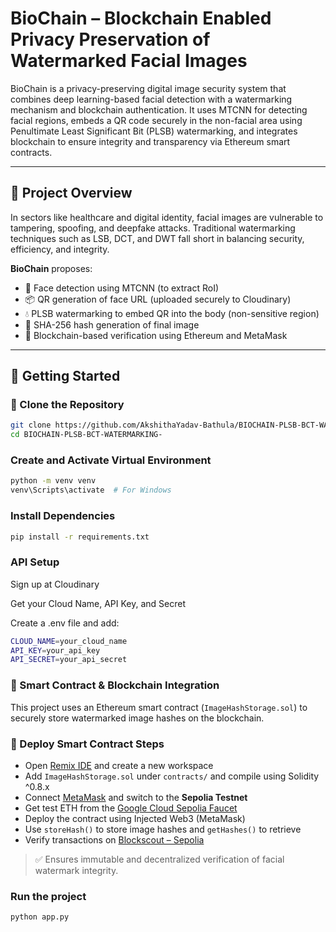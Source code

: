 # BioChain – Blockchain Enabled Privacy Preservation of Watermarked Facial Images

BioChain is a privacy-preserving digital image security system that combines deep learning-based facial detection with a watermarking mechanism and blockchain authentication. It uses MTCNN for detecting facial regions, embeds a QR code securely in the non-facial area using Penultimate Least Significant Bit (PLSB) watermarking, and integrates blockchain to ensure integrity and transparency via Ethereum smart contracts.

---

## 🧠 Project Overview

In sectors like healthcare and digital identity, facial images are vulnerable to tampering, spoofing, and deepfake attacks. Traditional watermarking techniques such as LSB, DCT, and DWT fall short in balancing security, efficiency, and integrity.

**BioChain** proposes:
- 🎯 Face detection using MTCNN (to extract RoI)
- 📦 QR generation of face URL (uploaded securely to Cloudinary)
- 💧 PLSB watermarking to embed QR into the body (non-sensitive region)
- 🔐 SHA-256 hash generation of final image
- 🔗 Blockchain-based verification using Ethereum and MetaMask

---

## 🚀 Getting Started

### 🔁 Clone the Repository

```bash
git clone https://github.com/AkshithaYadav-Bathula/BIOCHAIN-PLSB-BCT-WATERMARKING-.git
cd BIOCHAIN-PLSB-BCT-WATERMARKING-
```


### Create and Activate Virtual Environment

```bash
python -m venv venv
venv\Scripts\activate  # For Windows
```

### Install Dependencies

```bash
pip install -r requirements.txt
```

### API Setup

Sign up at Cloudinary

Get your Cloud Name, API Key, and Secret

Create a .env file and add:

```bash
CLOUD_NAME=your_cloud_name
API_KEY=your_api_key
API_SECRET=your_api_secret
```

### 🔗 Smart Contract & Blockchain Integration

This project uses an Ethereum smart contract (`ImageHashStorage.sol`) to securely store watermarked image hashes on the blockchain.

### 🚀 Deploy Smart Contract Steps

- Open [Remix IDE](https://remix.ethereum.org) and create a new workspace
- Add `ImageHashStorage.sol` under `contracts/` and compile using Solidity ^0.8.x
- Connect [MetaMask](https://metamask.io/) and switch to the **Sepolia Testnet**
- Get test ETH from the [Google Cloud Sepolia Faucet](https://faucet.quicknode.com/ethereum/sepolia)
- Deploy the contract using Injected Web3 (MetaMask)
- Use `storeHash()` to store image hashes and `getHashes()` to retrieve
- Verify transactions on [Blockscout – Sepolia](https://sepolia.blockscout.com)

> ✅ Ensures immutable and decentralized verification of facial watermark integrity.

### Run the project 

```bash
python app.py
```

